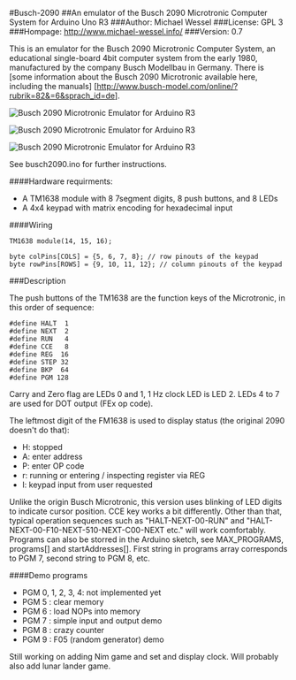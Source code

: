 #Busch-2090
##An emulator of the Busch 2090 Microtronic Computer System for Arduino Uno R3
###Author: Michael Wessel
###License: GPL 3
###Hompage: http://www.michael-wessel.info/
###Version: 0.7

This is an emulator for the Busch 2090 Microtronic Computer System, an
educational single-board 4bit computer system from the early 1980,
manufactured by the company Busch Modellbau in Germany. There is [some
information about the Busch 2090 Microtronic available here, including
the manuals]
[http://www.busch-model.com/online/?rubrik=82&=6&sprach_id=de].

![Busch 2090 Microtronic Emulator for Arduino R3](https://github.com/lambdamikel/Busch-2090/blob/master/images/img1-small.jpg)

![Busch 2090 Microtronic Emulator for Arduino R3](https://github.com/lambdamikel/Busch-2090/blob/master/images/img2-small.jpg)

![Busch 2090 Microtronic Emulator for Arduino R3](https://github.com/lambdamikel/Busch-2090/blob/master/images/img3-small.jpg)

See busch2090.ino for further instructions. 

####Hardware requirments: 

- A TM1638 module with 8 7segment digits, 8 push buttons, and 8 LEDs
- A 4x4 keypad with matrix encoding for hexadecimal input 

####Wiring 

    TM1638 module(14, 15, 16);

    byte colPins[COLS] = {5, 6, 7, 8}; // row pinouts of the keypad
    byte rowPins[ROWS] = {9, 10, 11, 12}; // column pinouts of the keypad

###Description 

The push buttons of the TM1638 are the function keys of the
Microtronic, in this order of sequence:

    #define HALT  1 
    #define NEXT  2 
    #define RUN   4
    #define CCE   8
    #define REG  16
    #define STEP 32
    #define BKP  64
    #define PGM 128 

Carry and Zero flag are LEDs 0 and 1, 1 Hz clock LED is LED 2.  LEDs 4
to 7 are used for DOT output (FEx op code). 

The leftmost digit of the FM1638 is used to display status (the
original 2090 doesn't do that):

- H: stopped 
- A: enter address 
- P: enter OP code 
- r: running or entering / inspecting register via REG  
- I: keypad input from user requested 

Unlike the origin Busch Microtronic, this version uses blinking of LED
digits to indicate cursor position. CCE key works a bit
differently. Other than that, typical operation sequences such as
"HALT-NEXT-00-RUN" and "HALT-NEXT-00-F10-NEXT-510-NEXT-C00-NEXT etc."
will work comfortably. Programs can also be storred in the Arduino
sketch, see MAX_PROGRAMS, programs[] and startAddresses[]. First
string in programs array corresponds to PGM 7, second string to PGM 8,
etc.

####Demo programs

- PGM 0, 1, 2, 3, 4: not implemented yet
- PGM 5 : clear memory
- PGM 6 : load NOPs into memory
- PGM 7 : simple input and output demo 
- PGM 8 : crazy counter 
- PGM 9 : F05 (random generator) demo 

Still working on adding Nim game and set and display clock. Will
probably also add lunar lander game. 

